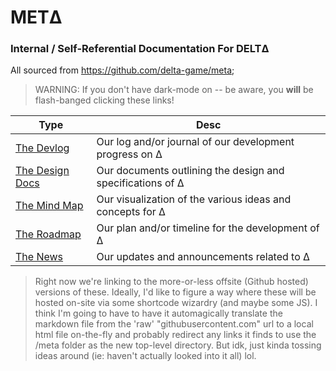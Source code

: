 # METΔ
### Internal / Self-Referential Documentation For DELTΔ
All sourced from https://github.com/delta-game/meta; 
> WARNING: If you don't have dark-mode on -- be aware, you **will** be flash-banged clicking these links!

| Type                                                                           | Desc                                                        |
|--------------------------------------------------------------------------------|-------------------------------------------------------------|
| [The Devlog](https://github.com/delta-game/meta/blob/main/log/dev.md)          | Our log and/or journal of our development progress on Δ     |
| [The Design Docs](https://github.com/delta-game/meta/blob/main/design/docs.md) | Our documents outlining the design and specifications of Δ  |
| [The Mind Map](https://github.com/delta-game/meta/blob/main/mind/map.md)       | Our visualization of the various ideas and concepts for Δ   |
| [The Roadmap](https://github.com/delta-game/meta/blob/main/road/map.md)        | Our plan and/or timeline for the development of Δ           |
| [The News](https://github.com/delta-game/meta/blob/main/news/ups.md)           | Our updates and announcements related to Δ                  |


> Right now we're linking to the more-or-less offsite (Github hosted) versions of these. Ideally, I'd like to figure a way where these will be hosted on-site via some shortcode wizardry (and maybe some JS). I think I'm going to have to have it automagically translate the markdown file from the 'raw' "githubusercontent.com" url to a local html file on-the-fly and probably redirect any links it finds to use the /meta folder as the new top-level directory. But idk, just kinda tossing ideas around (ie: haven't actually looked into it all) lol.
